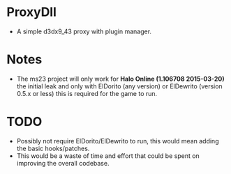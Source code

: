 # ProxyDll
 - A simple d3dx9_43 proxy with plugin manager.

# Notes
 - The ms23 project will only work for **Halo Online (1.106708 2015-03-20)** the initial leak and only with ElDorito (any version) or ElDewrito (version 0.5.x or less) this is required for the game to run.

# TODO
 - Possibly not require ElDorito/ElDewrito to run, this would mean adding the basic hooks/patches.
  - This would be a waste of time and effort that could be spent on improving the overall codebase.